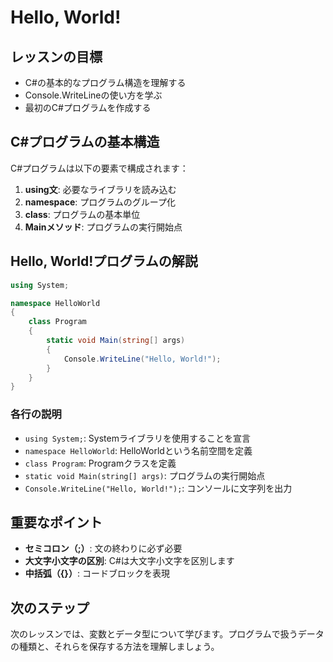 # Hello, World!

## レッスンの目標
- C#の基本的なプログラム構造を理解する
- Console.WriteLineの使い方を学ぶ
- 最初のC#プログラムを作成する

## C#プログラムの基本構造

C#プログラムは以下の要素で構成されます：

1. **using文**: 必要なライブラリを読み込む
2. **namespace**: プログラムのグループ化
3. **class**: プログラムの基本単位
4. **Mainメソッド**: プログラムの実行開始点

## Hello, World!プログラムの解説

```csharp
using System;

namespace HelloWorld
{
    class Program
    {
        static void Main(string[] args)
        {
            Console.WriteLine("Hello, World!");
        }
    }
}
```

### 各行の説明

- `using System;`: Systemライブラリを使用することを宣言
- `namespace HelloWorld`: HelloWorldという名前空間を定義
- `class Program`: Programクラスを定義
- `static void Main(string[] args)`: プログラムの実行開始点
- `Console.WriteLine("Hello, World!");`: コンソールに文字列を出力

## 重要なポイント

- **セミコロン（;）**: 文の終わりに必ず必要
- **大文字小文字の区別**: C#は大文字小文字を区別します
- **中括弧（{}）**: コードブロックを表現

## 次のステップ

次のレッスンでは、変数とデータ型について学びます。プログラムで扱うデータの種類と、それらを保存する方法を理解しましょう。